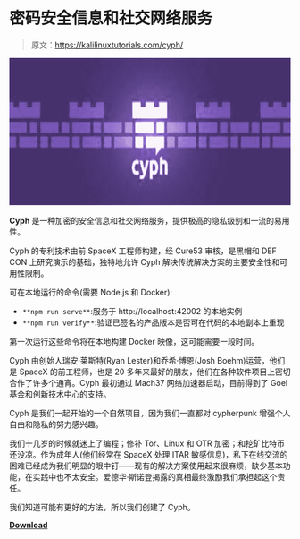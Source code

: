 # 密码安全信息和社交网络服务

> 原文：<https://kalilinuxtutorials.com/cyph/>

[![](img/c09aef17bd6a9a06432f12e2b9f77043.png)](https://blogger.googleusercontent.com/img/b/R29vZ2xl/AVvXsEimMZDsz0jmfCbA-njC5bwV6xpLxz9LFhg3msKtRf2lIZriYaAf1El93z2ucFNhIZI1LepFbyPcaWib3OIyhSKdrLvXBNsNm7QRFy7eZZTg7HlJwjbYancr4dOPa84Lq6UM43jhgeMQLAonjoG5-bhJxbjkfNfvmFaSW08zVGpxaKGgxKhCuV3NiMjs/s728/download.png)

**Cyph** 是一种加密的安全信息和社交网络服务，提供极高的隐私级别和一流的易用性。

Cyph 的专利技术由前 SpaceX 工程师构建，经 Cure53 审核，是黑帽和 DEF CON 上研究演示的基础，独特地允许 Cyph 解决传统解决方案的主要安全性和可用性限制。

可在本地运行的命令(需要 Node.js 和 Docker):

*   `**npm run serve**`:服务于 http://localhost:42002 的本地实例
*   `**npm run verify**`:验证已签名的产品版本是否可在代码的本地副本上重现

第一次运行这些命令将在本地构建 Docker 映像，这可能需要一段时间。

Cyph 由创始人瑞安·莱斯特(Ryan Lester)和乔希·博恩(Josh Boehm)运营，他们是 SpaceX 的前工程师，也是 20 多年来最好的朋友，他们在各种软件项目上密切合作了许多个通宵。Cyph 最初通过 Mach37 网络加速器启动，目前得到了 Goel 基金和创新技术中心的支持。

Cyph 是我们一起开始的一个自然项目，因为我们一直都对 cypherpunk 增强个人自由和隐私的努力感兴趣。

我们十几岁的时候就迷上了编程；修补 Tor、Linux 和 OTR 加密；和挖矿比特币还没凉。作为成年人(他们经常在 SpaceX 处理 ITAR 敏感信息)，私下在线交流的困难已经成为我们明显的眼中钉——现有的解决方案使用起来很麻烦，缺少基本功能，在实践中也不太安全。爱德华·斯诺登揭露的真相最终激励我们承担起这个责任。

我们知道可能有更好的方法，所以我们创建了 Cyph。

[**Download**](https://github.com/cyph/cyph)